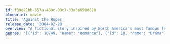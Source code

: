 ```yaml
---
id: f39e21bb-357a-460c-89c7-33a6a650d620
blueprint: movie
title: 'Against the Ropes'
release_date: '2004-02-20'
overview: "A fictional story inspired by North America's most famous female boxing promoter, Jackie Kallen. Her struggle to survive and succeed in a male dominated sport."
genres: '[{"id": 10749, "name": "Romance"}, {"id": 18, "name": "Drama"}]'
---
```

